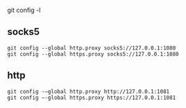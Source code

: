 git config -l



## socks5

```
git config --global http.proxy socks5://127.0.0.1:1080
git config --global https.proxy socks5://127.0.0.1:1080
```



## http

```
git config -–global http.proxy http://127.0.0.1:1081
git config –-global https.proxy https://127.0.0.1:1081
```

